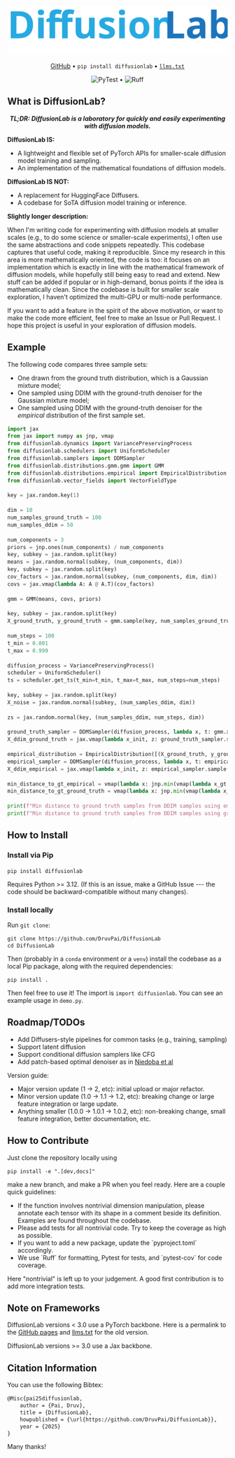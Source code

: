 # 

<div align="center">
  <img src="diffusionlab_logo.svg" alt="DiffusionLab Logo">
  
  <p>
    <a href="https://github.com/DruvPai/DiffusionLab">GitHub</a> • <code>pip install diffusionlab</code> • <a href="https://raw.githubusercontent.com/DruvPai/DiffusionLab/refs/heads/gh-pages/llms.txt"><code>llms.txt</code></a>
  </p>
  
  <img src="https://github.com/druvpai/diffusionlab/actions/workflows/testing.yml/badge.svg" alt="PyTest "> • <img src="https://github.com/druvpai/diffusionlab/actions/workflows/linting_formatting.yml/badge.svg" alt="Ruff">
</div>

## What is DiffusionLab?

<div align="center">
  <p><em><strong>TL;DR: DiffusionLab is a laboratory for quickly and easily experimenting with diffusion models.</strong></em></p>
</div>

<div>
  <p><strong>DiffusionLab IS:</strong></p>
  <ul>
    <li>A lightweight and flexible set of PyTorch APIs for smaller-scale diffusion model training and sampling.</li>
    <li>An implementation of the mathematical foundations of diffusion models.</li>
  </ul>
  
  <p><strong>DiffusionLab IS NOT:</strong></p>
  <ul>
    <li>A replacement for HuggingFace Diffusers.</li>
    <li>A codebase for SoTA diffusion model training or inference.</li>
  </ul>
</div>

<p><strong>Slightly longer description:</strong></p>

When I'm writing code for experimenting with diffusion models at smaller scales (e.g., to do some science or smaller-scale experiments), I often use the same abstractions and code snippets repeatedly. This codebase captures that useful code, making it reproducible. Since my research in this area is more mathematically oriented, the code is too: it focuses on an implementation which is exactly in line with the mathematical framework of diffusion models, while hopefully still being easy to read and extend. New stuff can be added if popular or in high-demand, bonus points if the idea is mathematically clean. Since the codebase is built for smaller scale exploration, I haven't optimized the multi-GPU or multi-node performance.
 
If you want to add a feature in the spirit of the above motivation, or want to make the code more efficient, feel free to make an Issue or Pull Request. I hope this project is useful in your exploration of diffusion models.

## Example

The following code compares three sample sets:
- One drawn from the ground truth distribution, which is a Gaussian mixture model;
- One sampled using DDIM with the ground-truth denoiser for the Gaussian mixture model;
- One sampled using DDIM with the ground-truth denoiser for the _empirical_ distribution of the first sample set.

```python
import jax 
from jax import numpy as jnp, vmap
from diffusionlab.dynamics import VariancePreservingProcess
from diffusionlab.schedulers import UniformScheduler
from diffusionlab.samplers import DDMSampler
from diffusionlab.distributions.gmm.gmm import GMM
from diffusionlab.distributions.empirical import EmpiricalDistribution
from diffusionlab.vector_fields import VectorFieldType 

key = jax.random.key(1)

dim = 10
num_samples_ground_truth = 100
num_samples_ddim = 50

num_components = 3
priors = jnp.ones(num_components) / num_components
key, subkey = jax.random.split(key)
means = jax.random.normal(subkey, (num_components, dim))
key, subkey = jax.random.split(key)
cov_factors = jax.random.normal(subkey, (num_components, dim, dim))
covs = jax.vmap(lambda A: A @ A.T)(cov_factors)

gmm = GMM(means, covs, priors)

key, subkey = jax.random.split(key)
X_ground_truth, y_ground_truth = gmm.sample(key, num_samples_ground_truth)

num_steps = 100
t_min = 0.001 
t_max = 0.999

diffusion_process = VariancePreservingProcess()
scheduler = UniformScheduler()
ts = scheduler.get_ts(t_min=t_min, t_max=t_max, num_steps=num_steps)

key, subkey = jax.random.split(key)
X_noise = jax.random.normal(subkey, (num_samples_ddim, dim))

zs = jax.random.normal(key, (num_samples_ddim, num_steps, dim))

ground_truth_sampler = DDMSampler(diffusion_process, lambda x, t: gmm.x0(x, t, diffusion_process), VectorFieldType.X0, use_stochastic_sampler=False)
X_ddim_ground_truth = jax.vmap(lambda x_init, z: ground_truth_sampler.sample(x_init, z, ts))(X_noise, zs)

empirical_distribution = EmpiricalDistribution([(X_ground_truth, y_ground_truth)])
empirical_sampler = DDMSampler(diffusion_process, lambda x, t: empirical_distribution.x0(x, t, diffusion_process), VectorFieldType.X0, use_stochastic_sampler=False)
X_ddim_empirical = jax.vmap(lambda x_init, z: empirical_sampler.sample(x_init, z, ts))(X_noise, zs)

min_distance_to_gt_empirical = vmap(lambda x: jnp.min(vmap(lambda x_gt: jnp.linalg.norm(x - x_gt))(X_ground_truth)))(X_ddim_empirical)
min_distance_to_gt_ground_truth = vmap(lambda x: jnp.min(vmap(lambda x_gt: jnp.linalg.norm(x - x_gt))(X_ground_truth)))(X_ddim_ground_truth)

print(f"Min distance to ground truth samples from DDIM samples using empirical denoiser: {min_distance_to_gt_empirical}")
print(f"Min distance to ground truth samples from DDIM samples using ground truth denoiser: {min_distance_to_gt_ground_truth}")
```

## How to Install

### Install via Pip

`pip install diffusionlab`

Requires Python >= 3.12. (If this is an issue, make a GitHub Issue --- the code should be backward-compatible without many changes).

### Install locally

Run `git clone`:
```
git clone https://github.com/DruvPai/DiffusionLab
cd DiffusionLab
```
Then (probably in a `conda` environment or a `venv`) install the codebase as a local Pip package, along with the required dependencies:
```
pip install .
```
Then feel free to use it! The import is `import diffusionlab`. You can see an example usage in `demo.py`.

## Roadmap/TODOs

<ul>
  <li>Add Diffusers-style pipelines for common tasks (e.g., training, sampling)</li>
  <li>Support latent diffusion</li>
  <li>Support conditional diffusion samplers like CFG</li>
  <li>Add patch-based optimal denoiser as in <a href="https://arxiv.org/abs/2411.19339">Niedoba et al</a></li>
</ul>

Version guide:
<ul>
  <li>Major version update (1 -> 2, etc): initial upload or major refactor.</li>
  <li>Minor version update (1.0 -> 1.1 -> 1.2, etc): breaking change or large feature integration or large update.</li>
  <li>Anything smaller (1.0.0 -> 1.0.1 -> 1.0.2, etc): non-breaking change, small feature integration, better documentation, etc.</li>
</ul>

## How to Contribute

Just clone the repository locally using
```
pip install -e ".[dev,docs]"
```
make a new branch, and make a PR when you feel ready. Here are a couple quick guidelines:
<ul>
  <li> If the function involves nontrivial dimension manipulation, please annotate each tensor with its shape in a comment beside its definition. Examples are found throughout the codebase.
  <li> Please add tests for all nontrivial code. Try to keep the coverage as high as possible.
  <li> If you want to add a new package, update the `pyproject.toml` accordingly.
  <li> We use `Ruff` for formatting, Pytest for tests, and `pytest-cov` for code coverage.
</ul>

Here "nontrivial" is left up to your judgement. A good first contribution is to add more integration tests.

## Note on Frameworks

DiffusionLab versions < 3.0 use a PyTorch backbone. Here is a permalink to the [GitHub pages](https://github.com/DruvPai/DiffusionLab/tree/1543db3453c4cc687c724eb0e01f63c109e4465a) and [llms.txt](https://raw.githubusercontent.com/DruvPai/DiffusionLab/1543db3453c4cc687c724eb0e01f63c109e4465a/llms.txt) for the old version.

DiffusionLab versions >= 3.0 use a Jax backbone.

## Citation Information

You can use the following Bibtex:
```
@Misc{pai25diffusionlab,
    author = {Pai, Druv},
    title = {DiffusionLab},
    howpublished = {\url{https://github.com/DruvPai/DiffusionLab}},
    year = {2025}
}
```
Many thanks!
